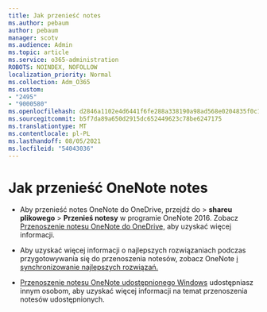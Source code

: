 ```yaml
---
title: Jak przenieść notes
ms.author: pebaum
author: pebaum
manager: scotv
ms.audience: Admin
ms.topic: article
ms.service: o365-administration
ROBOTS: NOINDEX, NOFOLLOW
localization_priority: Normal
ms.collection: Adm_O365
ms.custom:
- "2495"
- "9000580"
ms.openlocfilehash: d2846a1102e4d6441f6fe288a338190a98ad568e0204835f0c1e1f4ea634cf56
ms.sourcegitcommit: b5f7da89a650d2915dc652449623c78be6247175
ms.translationtype: MT
ms.contentlocale: pl-PL
ms.lasthandoff: 08/05/2021
ms.locfileid: "54043036"
---
```

# <a name="how-to-move-a-onenote-notebook"></a>Jak przenieść OneNote notes

* Aby przenieść notes OneNote do OneDrive, przejdź do  >  **shareu plikowego**  >  **Przenieś notesy** w programie OneNote 2016. Zobacz [Przenoszenie notesu OneNote do OneDrive,](https://support.office.com/article/Move-a-OneNote-notebook-to-OneDrive-0af0a141-0bdf-49ab-9e50-45dbcca44082) aby uzyskać więcej informacji.

* Aby uzyskać więcej informacji o najlepszych rozwiązaniach podczas przygotowywania się do przenoszenia notesów, zobacz OneNote [i synchronizowanie najlepszych rozwiązań.](https://support.microsoft.com/help/2819334/onenote-syncing-best-practices)

* [Przenoszenie notesu OneNote udostępnionego Windows](https://support.office.com/article/Move-a-OneNote-for-Windows-notebook-that-you-ve-shared-with-others-56c7659e-1850-49a6-8874-e2db6b440cd4) udostępniasz innym osobom, aby uzyskać więcej informacji na temat przenoszenia notesów udostępnionych.
